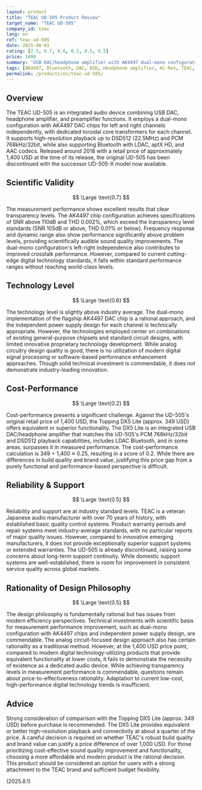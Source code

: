```yaml
---
layout: product
title: "TEAC UD-505 Product Review"
target_name: "TEAC UD-505"
company_id: teac
lang: en
ref: teac-ud-505
date: 2025-08-01
rating: [2.5, 0.7, 0.6, 0.2, 0.5, 0.5]
price: 1400
summary: "USB DAC/headphone amplifier with AK4497 dual-mono configuration. Scientific validity clears transparency levels, but cost-performance faces challenges compared to Topping DX5 Lite."
tags: [AK4497, Bluetooth, DAC, DSD, Headphone amplifier, Hi-Res, TEAC, USB]
permalink: /products/en/teac-ud-505/
---
```

## Overview

The TEAC UD-505 is an integrated audio device combining USB DAC, headphone amplifier, and preamplifier functions. It employs a dual-mono configuration with AK4497 DAC chips for left and right channels independently, with dedicated toroidal core transformers for each channel. It supports high-resolution playback up to DSD512 (22.5MHz) and PCM 768kHz/32bit, while also supporting Bluetooth with LDAC, aptX HD, and AAC codecs. Released around 2018 with a retail price of approximately 1,400 USD at the time of its release, the original UD-505 has been discontinued with the successor UD-505-X model now available.

## Scientific Validity

$$ \Large \text{0.7} $$

The measurement performance shows excellent results that clear transparency levels. The AK4497 chip configuration achieves specifications of SNR above 110dB and THD 0.002%, which exceed the transparency level standards (SNR 105dB or above, THD 0.01% or below). Frequency response and dynamic range also show performance significantly above problem levels, providing scientifically audible sound quality improvements. The dual-mono configuration's left-right independence also contributes to improved crosstalk performance. However, compared to current cutting-edge digital technology standards, it falls within standard performance ranges without reaching world-class levels.

## Technology Level

$$ \Large \text{0.6} $$

The technology level is slightly above industry average. The dual-mono implementation of the flagship AK4497 DAC chip is a rational approach, and the independent power supply design for each channel is technically appropriate. However, the technologies employed center on combinations of existing general-purpose chipsets and standard circuit designs, with limited innovative proprietary technology development. While analog circuitry design quality is good, there is no utilization of modern digital signal processing or software-based performance enhancement approaches. Though solid technical investment is commendable, it does not demonstrate industry-leading innovation.

## Cost-Performance

$$ \Large \text{0.2} $$

Cost-performance presents a significant challenge. Against the UD-505's original retail price of 1,400 USD, the Topping DX5 Lite (approx. 349 USD) offers equivalent or superior functionality. The DX5 Lite is an integrated USB DAC/headphone amplifier that matches the UD-505's PCM 768kHz/32bit and DSD512 playback capabilities, includes LDAC Bluetooth, and in some areas, surpasses it in measured performance. The cost-performance calculation is 349 ÷ 1,400 ≈ 0.25, resulting in a score of 0.2. While there are differences in build quality and brand value, justifying this price gap from a purely functional and performance-based perspective is difficult.

## Reliability & Support

$$ \Large \text{0.5} $$

Reliability and support are at industry standard levels. TEAC is a veteran Japanese audio manufacturer with over 70 years of history, with established basic quality control systems. Product warranty periods and repair systems meet industry-average standards, with no particular reports of major quality issues. However, compared to innovative emerging manufacturers, it does not provide exceptionally superior support systems or extended warranties. The UD-505 is already discontinued, raising some concerns about long-term support continuity. While domestic support systems are well-established, there is room for improvement in consistent service quality across global markets.

## Rationality of Design Philosophy

$$ \Large \text{0.5} $$

The design philosophy is fundamentally rational but has issues from modern efficiency perspectives. Technical investments with scientific basis for measurement performance improvement, such as dual-mono configuration with AK4497 chips and independent power supply design, are commendable. The analog circuit-focused design approach also has certain rationality as a traditional method. However, at the 1,400 USD price point, compared to modern digital technology-utilizing products that provide equivalent functionality at lower costs, it fails to demonstrate the necessity of existence as a dedicated audio device. While achieving transparency levels in measurement performance is commendable, questions remain about price-to-effectiveness rationality. Adaptation to current low-cost, high-performance digital technology trends is insufficient.

## Advice

Strong consideration of comparison with the Topping DX5 Lite (approx. 349 USD) before purchase is recommended. The DX5 Lite provides equivalent or better high-resolution playback and connectivity at about a quarter of the price. A careful decision is required on whether TEAC's robust build quality and brand value can justify a price difference of over 1,000 USD. For those prioritizing cost-effective sound quality improvement and functionality, choosing a more affordable and modern product is the rational decision. This product should be considered an option for users with a strong attachment to the TEAC brand and sufficient budget flexibility.

(2025.8.1)
